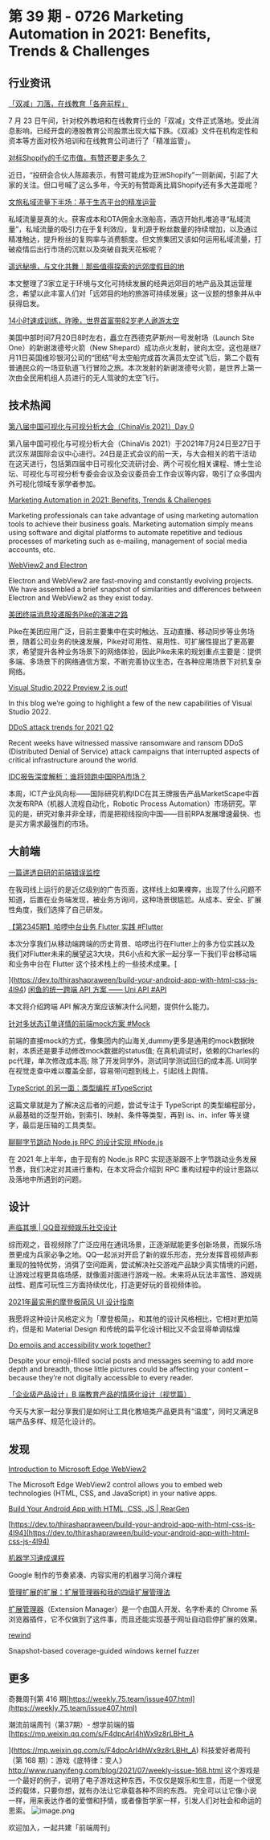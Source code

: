 # 第 39 期 - 0726 Marketing Automation in 2021: Benefits, Trends & Challenges
## 行业资讯
[「双减」刀落，在线教育「各奔前程」](https://www.geekpark.net/news/281883)

7 月 23 日午间，针对校外教培和在线教育行业的「双减」文件正式落地。受此消息影响，已经开盘的港股教育公司股票出现大幅下跌。《双减》文件在机构定性和资本等方面对校外培训和在线教育公司进行了「精准监管」。

[对标Shopify的千亿市值，有赞还要走多久？](https://mp.weixin.qq.com/s/WLXmkemd7uqV_Of3UzGF8w)

近日，“投研会合伙人陈超表示，有赞可能成为亚洲Shopify”一则新闻，引起了大家的关注。但口号喊了这么多年，今天的有赞距离比肩Shopify还有多大差距呢？

[文旅私域流量下半场：基于生态平台的精准运营](https://mp.weixin.qq.com/s/hj7QXMDxHh1ZxlA7UtxfoQ)

私域流量是真的火。获客成本和OTA佣金水涨船高，酒店开始扎堆追寻“私域流量”，私域流量的吸引力在于复利效应，复利源于粉丝数量的持续增加，以及通过精准触达，提升粉丝的复购率与消费额度。但文旅集团又该如何运用私域流量，打破疫情后出行市场的沉默以及突破自我天花板呢？

[遥远秘境，与文化共舞｜那些值得探索的远郊度假目的地](https://mp.weixin.qq.com/s/w63gNILrUmmMvh68_7rQag)

本文整理了3家立足于环境与文化可持续发展的经典远郊目的地产品及其运营理念，希望以此丰富人们对「远郊目的地的旅游可持续发展」这一议题的想象并从中获得启发。

[14小时速成训练，昨晚，世界首富带82岁老人遨游太空](https://mp.weixin.qq.com/s/NpwKclzCFUClan-tBoGFaQ)

美国中部时间7月20日8时左右，矗立在西德克萨斯州一号发射场（Launch Site One）的新谢泼德号火箭（New Shepard）成功点火发射，驶向太空。这也是继7月11日英国维珍银河公司的“团结”号太空船完成首次满员太空试飞后，第二个载有普通民众的一场亚轨道飞行冒险之旅。本次发射的新谢泼德号火箭，是世界上第一次由全民用机组人员进行的无人驾驶的太空飞行。

## 技术热闻
[第八届中国可视化与可视分析大会（ChinaVis 2021）Day 0](http://vis.pku.edu.cn/blog/chinavis-2021-day0/)

第八届中国可视化与可视分析大会（ChinaVis 2021）于2021年7月24日至27日于武汉东湖国际会议中心进行。24日是正式会议的前一天，与大会相关的若干活动在这天进行，包括第四届中日可视化交流研讨会、两个可视化相关课程、博士生论坛、可视化与可视分析专委会会议及会议委员会工作会议等内容，吸引了众多国内外可视化领域专家学者参加。

[Marketing Automation in 2021: Benefits, Trends & Challenges](https://research.aimultiple.com/marketing-automation/)

Marketing professionals can take advantage of using marketing automation tools to achieve their business goals. Marketing automation simply means using software and digital platforms to automate repetitive and tedious processes of marketing such as e-mailing, management of social media accounts, etc.

[WebView2 and Electron](https://www.electronjs.org/blog/webview2)

Electron and WebView2 are fast-moving and constantly evolving projects. We have assembled a brief snapshot of similarities and differences between Electron and WebView2 as they exist today.

[美团终端消息投递服务Pike的演进之路](https://tech.meituan.com/2021/07/22/pike-2.0.html)

Pike在美团应用广泛，目前主要集中在实时触达、互动直播、移动同步等业务场景，随着公司业务的快速发展，Pike对可用性、易用性、可扩展性提出了更高要求，希望提升各种业务场景下的网络体验，因此Pike未来的规划重点主要是：提供多端、多场景下的网络通信方案，不断完善协议生态，在各种应用场景下对抗复杂网络。

[Visual Studio 2022 Preview 2 is out!](https://devblogs.microsoft.com/visualstudio/visual-studio-2022-preview-2-is-out/)

In this blog we’re going to highlight a few of the new capabilities of Visual Studio 2022.

[DDoS attack trends for 2021 Q2](https://blog.cloudflare.com/ddos-attack-trends-for-2021-q2/)

Recent weeks have witnessed massive ransomware and ransom DDoS (Distributed Denial of Service) attack campaigns that interrupted aspects of critical infrastructure around the world.

[IDC报告深度解析：谁将领跑中国RPA市场？](https://mp.weixin.qq.com/s/lPRVseJXw4nCtk7Q6-H0DA)

本周，ICT产业风向标——国际研究机构IDC在其王牌报告产品MarketScape中首次发布RPA（机器人流程自动化，Robotic Process Automation）市场研究。罕见的是，研究对象并非全球，而是把视线投向中国——目前RPA发展增速最快、也是买方需求最强烈的市场。

## 大前端
[一篇讲透自研的前端错误监控](https://juejin.cn/post/6987681953424080926)

在我司线上运行的是近亿级别的广告页面，这样线上如果裸奔，出现了什么问题不知道，后置在业务端发现，被业务方询问，这种场景很尴尬。从成本、安全、扩展性角度，我们选择了自己研发。

[【第2345期】哈啰中台业务 Flutter 实践 #Flutter](https://mp.weixin.qq.com/s/hyU-lmjBAgqYU6m_xoh53w)

本次分享我们从移动端跨端的历史背景、哈啰出行在Flutter上的多方位实践以及我们对Flutter未来的展望这3大块，共6小点和大家一起分享一下我们平台移动端和业务中台在 Flutter 这个技术栈上的一些技术成果。[

](https://dev.to/thirashapraween/build-your-android-app-with-html-css-js-4l94)
[闲鱼的统一跨端 API 方案 —— Uni API #API](https://mp.weixin.qq.com/s/V_vAQTVQ-CBdHThHH0mhsg)

本文将介绍跨端 API 解决方案应该解决什么问题，提供什么能力。

[针对多状态订单详情的前端mock方案 #Mock](https://mp.weixin.qq.com/s/tsX6J8A0DzdoWzHYRnX1Lw)

前端的直接mock的方式，像集团内的山海关,dummy更多是通用的mock数据映射，本质还是要手动修改mock数据的status值; 在真机调试时，依赖的Charles的pc代理，单次修改成本高; 除了开发同学外，测试同学测试回归的成本高. UI同学在视觉走查中难以覆盖全部，容易带问题到线上，引起线上舆情。

[TypeScript 的另一面：类型编程 #TypeScript](https://mp.weixin.qq.com/s/LlMrYBcvs51-0CSz4pSWDw)

这篇文章就是为了解决这后者的问题，尝试专注于 TypeScript 的类型编程部分，从最基础的泛型开始，到索引、映射、条件等类型，再到 is、in、infer 等关键字，最后是压轴的工具类型。

[聊聊字节跳动 Node.js RPC 的设计实现 #Node.js](https://mp.weixin.qq.com/s/Ky6SoWJv85orqYioihTRqg)

在 2021 年上半年，由于现有的 Node.js RPC 实现逐渐跟不上字节跳动业务发展节奏，我们决定对其进行重构，在本文将会介绍到 RPC 重构过程中的设计思路以及落地中所遇到的问题。

## 设计
[声临其境 | QQ音视频娱乐社交设计](https://mp.weixin.qq.com/s/ZiAzdiTAUYohn17gbz765A)

综而观之，音视频除了广泛应用在通讯场景，正逐渐赋能更多创新场景，而娱乐场景更成为兵家必争之地。QQ一起派对开启了新的娱乐形态，充分发挥音视频声影重现的独特优势，消弭了空间距离，尝试解决社交游戏产品缺少真实情境的问题，让游戏过程更具临场感，就像面对面进行游戏一般。未来将从玩法丰富性、游戏挑战性、题库可玩性三方面持续优化，打造更好玩的音视频体验。

[2021年最实用的摩登极简风 UI 设计指南](https://www.uisdc.com/modern-minimal-ui-style)

我愿将这种设计风格定义为「摩登极简」。和其他的设计风格相比，它相对更加简约，但是和 Material Design 和传统的扁平化设计相比又不会显得单调枯燥

[Do emojis and accessibility work together?](https://www.tiny.cloud/blog/emojis-and-accessibility/)

Despite your emoji-filled social posts and messages seeming to add more depth and breadth, those little pictures could be affecting your content – because they’re not digitally accessible to every reader.

[「企业级产品设计」B 端教育产品的情感化设计（视觉篇）](https://mp.weixin.qq.com/s/tEUIY_wqUhBRLUgCR7Sq_w)

今天与大家一起分享我们是如何让工具化教培类产品更具有“温度”，同时又满足B端产品多样、规范化设计的。

## 发现
[Introduction to Microsoft Edge WebView2](https://docs.microsoft.com/en-us/microsoft-edge/webview2/)

The Microsoft Edge WebView2 control allows you to embed web technologies (HTML, CSS, and JavaScript) in your native apps.

[Build Your Android App with HTML, CSS, JS | RearGen](https://github.com/ThirashaPraween/RearGen)


[https://dev.to/thirashapraween/build-your-android-app-with-html-css-js-4l94](https://dev.to/thirashapraween/build-your-android-app-with-html-css-js-4l94)


[机器学习速成课程](https://developers.google.com/machine-learning/crash-course)

Google 制作的节奏紧凑、内容实用的机器学习简介课程

[管理扩展的扩展：扩展管理器和我的四级扩展管理法](https://sspai.com/post/67844)

[扩展管理器](https://chrome.google.com/webstore/detail/extension-manager/gjldcdngmdknpinoemndlidpcabkggco)（Extension Manager）是一个由国人开发、名字朴素的 Chrome 系浏览器插件，它不仅做到了这件事，而且还能实现基于网址自动启停扩展的效果。

[rewind](https://github.com/quarkslab/rewind/)

Snapshot-based coverage-guided windows kernel fuzzer

## 更多
奇舞周刊第 416 期[https://weekly.75.team/issue407.html](https://weekly.75.team/issue407.html)

潮流前端周刊（第37期）- 想学前端的猫
[https://mp.weixin.qq.com/s/F4dpcArI4hWx9z8rLBHt_A

](https://mp.weixin.qq.com/s/F4dpcArI4hWx9z8rLBHt_A)
科技爱好者周刊（第 168 期）：游戏《底特律：变人》
[http://www.ruanyifeng.com/blog/2021/07/weekly-issue-168.html
](http://www.ruanyifeng.com/blog/2021/07/weekly-issue-168.html)这个游戏是一个最好的例子，说明了电子游戏这种东西，不仅仅是娱乐和生意，而是一个很宽泛的载体，只要你想，就有办法让它承载各种不同的东西。 完全可以让它像小说一样，用来表达作者的爱憎和抒情，或者像哲学家一样，引发人们对社会和命运的思索。
![image.png](https://cdn.nlark.com/yuque/0/2020/png/85771/1605930034828-7fc81343-651f-4a15-8465-eebe5a23cf61.png#height=31&id=C5Hpa&margin=%5Bobject%20Object%5D&name=image.png&originHeight=90&originWidth=2186&originalType=binary&ratio=1&size=14325&status=done&style=none&width=746)


欢迎加入，一起共建「前端周刊」
